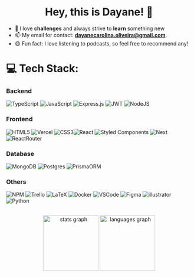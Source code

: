 <h1 align="center"> Hey, this is Dayane!  👋</h1>

- 🎯 I love **challenges** and always strive to **learn** something new
- 📫 My email for contact: **dayanecarolina.oliveira@gmail.com**.
- 😄 Fun fact: I love listening to podcasts, so feel free to recommend any!

# 💻 Tech Stack:
### Backend
![TypeScript](https://img.shields.io/badge/typescript-%23007ACC.svg?style=for-the-badge&logo=typescript&logoColor=white) ![JavaScript](https://img.shields.io/badge/javascript-%23323330.svg?style=for-the-badge&logo=javascript&logoColor=%23F7DF1E)  ![Express.js](https://img.shields.io/badge/express.js-%23404d59.svg?style=for-the-badge&logo=express&logoColor=%2361DAFB) ![JWT](https://img.shields.io/badge/JWT-black?style=for-the-badge&logo=JSON%20web%20tokens) ![NodeJS](https://img.shields.io/badge/node.js-6DA55F?style=for-the-badge&logo=node.js&logoColor=white) 

### Frontend
![HTML5](https://img.shields.io/badge/html5-%23E34F26.svg?style=for-the-badge&logo=html5&logoColor=white) ![Vercel](https://img.shields.io/badge/vercel-%23000000.svg?style=for-the-badge&logo=vercel&logoColor=white) ![CSS3](https://img.shields.io/badge/css3-%231572B6.svg?style=for-the-badge&logo=css3&logoColor=white)![React](https://img.shields.io/badge/react-%2320232a.svg?style=for-the-badge&logo=react&logoColor=%2361DAFB) ![Styled Components](https://img.shields.io/badge/styled--components-DB7093?style=for-the-badge&logo=styled-components&logoColor=white) ![Next](https://img.shields.io/badge/next.js-000000?style=for-the-badge&logo=nextdotjs&logoColor=white) ![ReactRouter](https://img.shields.io/badge/React_Router-CA4245?style=for-the-badge&logo=react-router&logoColor=white)

### Database

![MongoDB](https://img.shields.io/badge/MongoDB-%234ea94b.svg?style=for-the-badge&logo=mongodb&logoColor=white) ![Postgres](https://img.shields.io/badge/postgres-%23316192.svg?style=for-the-badge&logo=postgresql&logoColor=white) ![PrismaORM](https://img.shields.io/badge/Prisma-3982CE?style=for-the-badge&logo=Prisma&logoColor=white)

### Others
![NPM](https://img.shields.io/badge/NPM-%23000000.svg?style=for-the-badge&logo=npm&logoColor=white) ![Trello](https://img.shields.io/badge/Trello-%23026AA7.svg?style=for-the-badge&logo=Trello&logoColor=white) ![LaTeX](https://img.shields.io/badge/latex-%23008080.svg?style=for-the-badge&logo=latex&logoColor=white)  ![Docker](https://img.shields.io/badge/docker-%230db7ed.svg?style=for-the-badge&logo=docker&logoColor=white) ![VSCode](https://img.shields.io/badge/Visual_Studio-5C2D91?style=for-the-badge&logo=visual%20studio&logoColor=white) ![Figma](https://img.shields.io/badge/Figma-F24E1E?style=for-the-badge&logo=figma&logoColor=white) ![illustrator](https://img.shields.io/badge/Adobe%20Illustrator-FF9A00?style=for-the-badge&logo=adobe%20illustrator&logoColor=white) ![Python](https://img.shields.io/badge/Python-FFD43B?style=for-the-badge&logo=python&logoColor=blue)


<br clear="both">
<div align="center">
  <img src="https://github-readme-stats-sigma-five.vercel.app/api?hide_title=false&hide_rank=false&show_icons=true&include_all_commits=true&count_private=true&disable_animations=false&theme=dracula&locale=en&hide_border=false&username=dayanecol" height="150" alt="stats graph"  />
  <img src="https://github-readme-stats-sigma-five.vercel.app/api/top-langs?locale=en&hide_title=false&layout=compact&card_width=320&langs_count=5&theme=dracula&hide_border=false&username=dayanecol" height="150" alt="languages graph"  />
</div>
<br clear="both">

